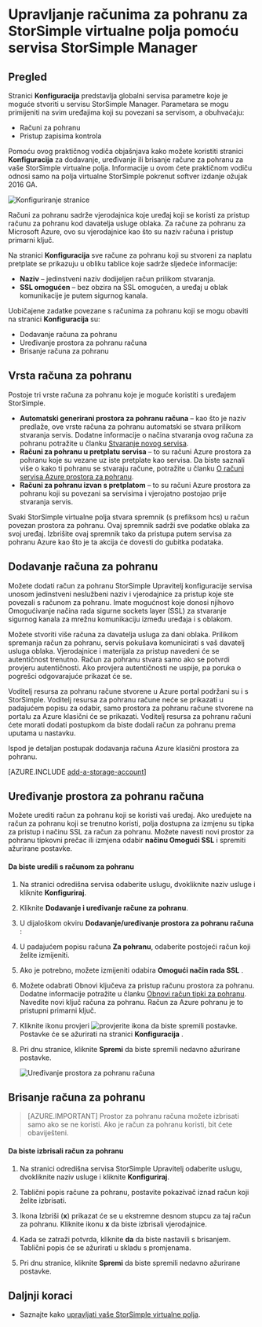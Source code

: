 <properties 
   pageTitle="Upravljati računom za pohranu StorSimple | Microsoft Azure"
   description="U članku se objašnjava kako možete koristiti stranici Konfiguracija StorSimple Upravitelj za dodavanje, uređivanje, brisanje ili zakretanje sigurnosnih ključeva za pohranu račun povezan s polja virtualne StorSimple."
   services="storsimple"
   documentationCenter="NA"
   authors="alkohli"
   manager="carmonm"
   editor="" />
<tags 
   ms.service="storsimple"
   ms.devlang="NA"
   ms.topic="article"
   ms.tgt_pltfrm="NA"
   ms.workload="TBD"
   ms.date="09/29/2016"
   ms.author="alkohli" />

# <a name="use-the-storsimple-manager-service-to-manage-storage-accounts-for-storsimple-virtual-array"></a>Upravljanje računima za pohranu za StorSimple virtualne polja pomoću servisa StorSimple Manager

## <a name="overview"></a>Pregled

Stranici **Konfiguracija** predstavlja globalni servisa parametre koje je moguće stvoriti u servisu StorSimple Manager. Parametara se mogu primijeniti na svim uređajima koji su povezani sa servisom, a obuhvaćaju:

- Računi za pohranu 
- Pristup zapisima kontrola 

Pomoću ovog praktičnog vodiča objašnjava kako možete koristiti stranici **Konfiguracija** za dodavanje, uređivanje ili brisanje račune za pohranu za vaše StorSimple virtualne polja. Informacije u ovom ćete praktičnom vodiču odnosi samo na polja virtualne StorSimple pokrenut softver izdanje ožujak 2016 GA.

 ![Konfiguriranje stranice](./media/storsimple-ova-manage-storage-accounts/configure_service_page.png)  

Računi za pohranu sadrže vjerodajnica koje uređaj koji se koristi za pristup računu za pohranu kod davatelja usluge oblaka. Za račune za pohranu za Microsoft Azure, ovo su vjerodajnice kao što su naziv računa i pristup primarni ključ. 

Na stranici **Konfiguracija** sve račune za pohranu koji su stvoreni za naplatu pretplate se prikazuju u obliku tablice koje sadrže sljedeće informacije:

- **Naziv** – jedinstveni naziv dodijeljen račun prilikom stvaranja.
- **SSL omogućen** – bez obzira na SSL omogućen, a uređaj u oblak komunikacije je putem sigurnog kanala.

Uobičajene zadatke povezane s računima za pohranu koji se mogu obaviti na stranici **Konfiguracija** su:

- Dodavanje računa za pohranu 
- Uređivanje prostora za pohranu računa 
- Brisanje računa za pohranu 


## <a name="types-of-storage-accounts"></a>Vrsta računa za pohranu

Postoje tri vrste računa za pohranu koje je moguće koristiti s uređajem StorSimple.

- **Automatski generirani prostora za pohranu računa** – kao što je naziv predlaže, ove vrste računa za pohranu automatski se stvara prilikom stvaranja servis. Dodatne informacije o načina stvaranja ovog računa za pohranu potražite u članku [Stvaranje novog servisa](storsimple-ova-manage-service.md#create-a-service). 
- **Računi za pohranu u pretplatu servisa** – to su računi Azure prostora za pohranu koje su vezane uz iste pretplate kao servisa. Da biste saznali više o kako ti pohranu se stvaraju račune, potražite u članku [O računi servisa Azure prostora za pohranu](../storage/storage-create-storage-account.md). 
- **Računi za pohranu izvan s pretplatom** – to su računi Azure prostora za pohranu koji su povezani sa servisima i vjerojatno postojao prije stvaranja servis.

Svaki StorSimple virtualne polja stvara spremnik (s prefiksom hcs) u račun povezan prostora za pohranu. Ovaj spremnik sadrži sve podatke oblaka za svoj uređaj. Izbrišite ovaj spremnik tako da pristupa putem servisa za pohranu Azure kao što je ta akcija će dovesti do gubitka podataka.

## <a name="add-a-storage-account"></a>Dodavanje računa za pohranu

Možete dodati račun za pohranu StorSimple Upravitelj konfiguracije servisa unosom jedinstveni neslužbeni naziv i vjerodajnice za pristup koje ste povezali s računom za pohranu. Imate mogućnost koje donosi njihovo Omogućivanje načina rada sigurne sockets layer (SSL) za stvaranje sigurnog kanala za mrežnu komunikaciju između uređaja i s oblakom.

Možete stvoriti više računa za davatelja usluga za dani oblaka. Prilikom spremanja račun za pohranu, servis pokušava komunicirati s vaš davatelj usluga oblaka. Vjerodajnice i materijala za pristup navedeni će se autentičnost trenutno. Račun za pohranu stvara samo ako se potvrdi provjeru autentičnosti. Ako provjera autentičnosti ne uspije, pa poruka o pogrešci odgovarajuće prikazat će se.

Voditelj resursa za pohranu račune stvorene u Azure portal podržani su i s StorSimple. Voditelj resursa za pohranu račune neće se prikazati u padajućem popisu za odabir, samo prostora za pohranu račune stvorene na portalu za Azure klasični će se prikazati. Voditelj resursa za pohranu računi ćete morati dodati postupkom da biste dodali račun za pohranu prema uputama u nastavku.

Ispod je detaljan postupak dodavanja računa Azure klasični prostora za pohranu.

[AZURE.INCLUDE [add-a-storage-account](../../includes/storsimple-ova-configure-new-storage-account.md)]

## <a name="edit-a-storage-account"></a>Uređivanje prostora za pohranu računa

Možete urediti račun za pohranu koji se koristi vaš uređaj. Ako uređujete na račun za pohranu koji se trenutno koristi, polja dostupna za izmjenu su tipka za pristup i načinu SSL za račun za pohranu. Možete navesti novi prostor za pohranu tipkovni prečac ili izmjena odabir **načinu Omogući SSL** i spremiti ažurirane postavke.

#### <a name="to-edit-a-storage-account"></a>Da biste uredili s računom za pohranu

1. Na stranici odredišna servisa odaberite uslugu, dvokliknite naziv usluge i kliknite **Konfiguriraj**.

2. Kliknite **Dodavanje i uređivanje račune za pohranu**.

3. U dijaloškom okviru **Dodavanje/uređivanje prostora za pohranu računa** :

  1. U padajućem popisu računa **Za pohranu**, odaberite postojeći račun koji želite izmijeniti. 
  2. Ako je potrebno, možete izmijeniti odabira **Omogući način rada SSL** .
  3. Možete odabrati Obnovi ključeva za pristup računu prostora za pohranu. Dodatne informacije potražite u članku [Obnovi račun tipki za pohranu](storage-create-storage-account.md#manage-your-storage-access-keys). Navedite novi ključ računa za pohranu. Račun za Azure pohranu je to pristupni primarni ključ. 
  4. Kliknite ikonu provjeri ![provjerite ikona](./media/storsimple-ova-manage-storage-accounts/checkicon.png) da biste spremili postavke. Postavke će se ažurirati na stranici **Konfiguracija** . 
  5. Pri dnu stranice, kliknite **Spremi** da biste spremili nedavno ažurirane postavke. 

     ![Uređivanje prostora za pohranu računa](./media/storsimple-ova-manage-storage-accounts/modifyexistingstorageaccount.png)
  
## <a name="delete-a-storage-account"></a>Brisanje računa za pohranu

> [AZURE.IMPORTANT] Prostor za pohranu računa možete izbrisati samo ako se ne koristi. Ako je račun za pohranu koristi, bit ćete obaviješteni.

#### <a name="to-delete-a-storage-account"></a>Da biste izbrisali račun za pohranu

1. Na stranici odredišna servisa StorSimple Upravitelj odaberite uslugu, dvokliknite naziv usluge i kliknite **Konfiguriraj**.

2. Tablični popis račune za pohranu, postavite pokazivač iznad račun koji želite izbrisati.

3. Ikona Izbriši (**x**) prikazat će se u ekstremne desnom stupcu za taj račun za pohranu. Kliknite ikonu **x** da biste izbrisali vjerodajnice.

4. Kada se zatraži potvrda, kliknite **da** da biste nastavili s brisanjem. Tablični popis će se ažurirati u skladu s promjenama.

5. Pri dnu stranice, kliknite **Spremi** da biste spremili nedavno ažurirane postavke.


## <a name="next-steps"></a>Daljnji koraci

- Saznajte kako [upravljati vaše StorSimple virtualne polja](storsimple-ova-web-ui-admin.md).
